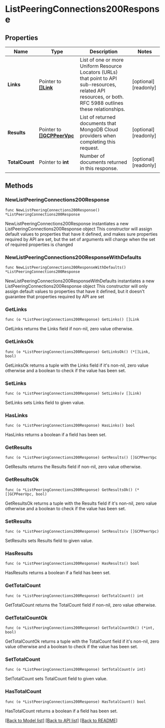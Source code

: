 # ListPeeringConnections200Response

## Properties

Name | Type | Description | Notes
------------ | ------------- | ------------- | -------------
**Links** | Pointer to [**[]Link**](Link.md) | List of one or more Uniform Resource Locators (URLs) that point to API sub-resources, related API resources, or both. RFC 5988 outlines these relationships. | [optional] [readonly] 
**Results** | Pointer to [**[]GCPPeerVpc**](GCPPeerVpc.md) | List of returned documents that MongoDB Cloud providers when completing this request. | [optional] [readonly] 
**TotalCount** | Pointer to **int** | Number of documents returned in this response. | [optional] [readonly] 

## Methods

### NewListPeeringConnections200Response

`func NewListPeeringConnections200Response() *ListPeeringConnections200Response`

NewListPeeringConnections200Response instantiates a new ListPeeringConnections200Response object
This constructor will assign default values to properties that have it defined,
and makes sure properties required by API are set, but the set of arguments
will change when the set of required properties is changed

### NewListPeeringConnections200ResponseWithDefaults

`func NewListPeeringConnections200ResponseWithDefaults() *ListPeeringConnections200Response`

NewListPeeringConnections200ResponseWithDefaults instantiates a new ListPeeringConnections200Response object
This constructor will only assign default values to properties that have it defined,
but it doesn't guarantee that properties required by API are set

### GetLinks

`func (o *ListPeeringConnections200Response) GetLinks() []Link`

GetLinks returns the Links field if non-nil, zero value otherwise.

### GetLinksOk

`func (o *ListPeeringConnections200Response) GetLinksOk() (*[]Link, bool)`

GetLinksOk returns a tuple with the Links field if it's non-nil, zero value otherwise
and a boolean to check if the value has been set.

### SetLinks

`func (o *ListPeeringConnections200Response) SetLinks(v []Link)`

SetLinks sets Links field to given value.

### HasLinks

`func (o *ListPeeringConnections200Response) HasLinks() bool`

HasLinks returns a boolean if a field has been set.

### GetResults

`func (o *ListPeeringConnections200Response) GetResults() []GCPPeerVpc`

GetResults returns the Results field if non-nil, zero value otherwise.

### GetResultsOk

`func (o *ListPeeringConnections200Response) GetResultsOk() (*[]GCPPeerVpc, bool)`

GetResultsOk returns a tuple with the Results field if it's non-nil, zero value otherwise
and a boolean to check if the value has been set.

### SetResults

`func (o *ListPeeringConnections200Response) SetResults(v []GCPPeerVpc)`

SetResults sets Results field to given value.

### HasResults

`func (o *ListPeeringConnections200Response) HasResults() bool`

HasResults returns a boolean if a field has been set.

### GetTotalCount

`func (o *ListPeeringConnections200Response) GetTotalCount() int`

GetTotalCount returns the TotalCount field if non-nil, zero value otherwise.

### GetTotalCountOk

`func (o *ListPeeringConnections200Response) GetTotalCountOk() (*int, bool)`

GetTotalCountOk returns a tuple with the TotalCount field if it's non-nil, zero value otherwise
and a boolean to check if the value has been set.

### SetTotalCount

`func (o *ListPeeringConnections200Response) SetTotalCount(v int)`

SetTotalCount sets TotalCount field to given value.

### HasTotalCount

`func (o *ListPeeringConnections200Response) HasTotalCount() bool`

HasTotalCount returns a boolean if a field has been set.


[[Back to Model list]](../README.md#documentation-for-models) [[Back to API list]](../README.md#documentation-for-api-endpoints) [[Back to README]](../README.md)


